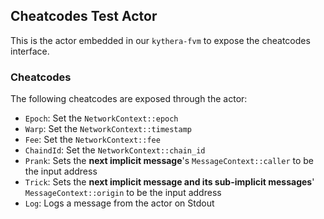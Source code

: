 ## Cheatcodes Test Actor

This is the actor embedded in our `kythera-fvm` to expose the cheatcodes interface.

### Cheatcodes

The following cheatcodes are exposed through the actor:
- `Epoch`: Set the `NetworkContext::epoch`
- `Warp`: Set the `NetworkContext::timestamp`
- `Fee`: Set the `NetworkContext::fee`
- `ChaindId`: Set the `NetworkContext::chain_id`
- `Prank`: Sets the **next implicit message**'s `MessageContext::caller` to be the input address
- `Trick`: Sets the **next implicit message and its sub-implicit messages**' `MessageContext::origin` to be the input address
- `Log`: Logs a message from the actor on Stdout
